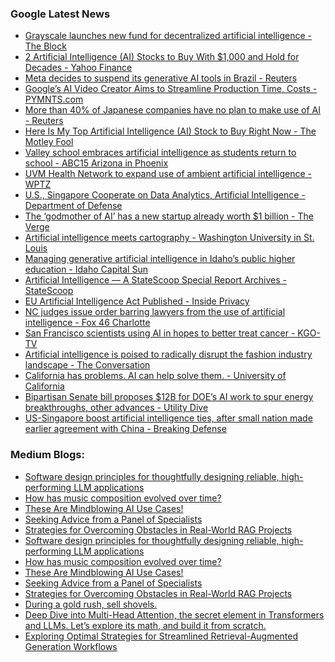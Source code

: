 ### Google Latest News
<!-- GOOGLE-NEWS-CONTENT:START -->

- [Grayscale launches new fund for decentralized artificial intelligence - The Block](https://news.google.com/rss/articles/CBMiaWh0dHBzOi8vd3d3LnRoZWJsb2NrLmNvL3Bvc3QvMzA1ODQ0L2dyYXlzY2FsZS1sYXVuY2hlcy1uZXctZnVuZC1mb3ItZGVjZW50cmFsaXplZC1hcnRpZmljaWFsLWludGVsbGlnZW5jZdIBbWh0dHBzOi8vd3d3LnRoZWJsb2NrLmNvL2FtcC9wb3N0LzMwNTg0NC9ncmF5c2NhbGUtbGF1bmNoZXMtbmV3LWZ1bmQtZm9yLWRlY2VudHJhbGl6ZWQtYXJ0aWZpY2lhbC1pbnRlbGxpZ2VuY2U?oc=5)
- [2 Artificial Intelligence (AI) Stocks to Buy With $1,000 and Hold for Decades - Yahoo Finance](https://news.google.com/rss/articles/CBMiUWh0dHBzOi8vZmluYW5jZS55YWhvby5jb20vbmV3cy8yLWFydGlmaWNpYWwtaW50ZWxsaWdlbmNlLWFpLXN0b2Nrcy0xNDAwMDA3MjcuaHRtbNIBAA?oc=5)
- [Meta decides to suspend its generative AI tools in Brazil - Reuters](https://news.google.com/rss/articles/CBMiemh0dHBzOi8vd3d3LnJldXRlcnMuY29tL3RlY2hub2xvZ3kvYXJ0aWZpY2lhbC1pbnRlbGxpZ2VuY2UvbWV0YS1kZWNpZGVzLXN1c3BlbmQtaXRzLWdlbmVyYXRpdmUtYWktdG9vbHMtYnJhemlsLTIwMjQtMDctMTcv0gEA?oc=5)
- [Google’s AI Video Creator Aims to Streamline Production Time, Costs - PYMNTS.com](https://news.google.com/rss/articles/CBMieGh0dHBzOi8vd3d3LnB5bW50cy5jb20vYXJ0aWZpY2lhbC1pbnRlbGxpZ2VuY2UtMi8yMDI0L2dvb2dsZXMtYWktdmlkZW8tY3JlYXRvci1haW1zLXRvLXN0cmVhbWxpbmUtcHJvZHVjdGlvbi10aW1lLWNvc3RzL9IBAA?oc=5)
- [More than 40% of Japanese companies have no plan to make use of AI - Reuters](https://news.google.com/rss/articles/CBMif2h0dHBzOi8vd3d3LnJldXRlcnMuY29tL3RlY2hub2xvZ3kvYXJ0aWZpY2lhbC1pbnRlbGxpZ2VuY2UvbW9yZS10aGFuLTQwLWphcGFuZXNlLWNvbXBhbmllcy1oYXZlLW5vLXBsYW4tbWFrZS11c2UtYWktMjAyNC0wNy0xNy_SAQA?oc=5)
- [Here Is My Top Artificial Intelligence (AI) Stock to Buy Right Now - The Motley Fool](https://news.google.com/rss/articles/CBMiSGh0dHBzOi8vd3d3LmZvb2wuY29tL2ludmVzdGluZy8yMDI0LzA3LzE1L2hlcmVzLW15LXRvcC1haS1zdG9jay1idXktbm93L9IBAA?oc=5)
- [Valley school embraces artificial intelligence as students return to school - ABC15 Arizona in Phoenix](https://news.google.com/rss/articles/CBMigwFodHRwczovL3d3dy5hYmMxNS5jb20vbmV3cy9yZWdpb24tc291dGhlYXN0LXZhbGxleS9tZXNhL3ZhbGxleS1zY2hvb2wtZW1icmFjZXMtYXJ0aWZpY2lhbC1pbnRlbGxpZ2VuY2UtYXMtc3R1ZGVudHMtcmV0dXJuLXRvLXNjaG9vbNIBAA?oc=5)
- [UVM Health Network to expand use of ambient artificial intelligence - WPTZ](https://news.google.com/rss/articles/CBMiS2h0dHBzOi8vd3d3Lm15bmJjNS5jb20vYXJ0aWNsZS91dm0tYW1iaWVudC1hcnRpZmljaWFsLWludGVsbGlnZW5jZS82MTYwOTI4M9IBAA?oc=5)
- [U.S., Singapore Cooperate on Data Analytics, Artificial Intelligence - Department of Defense](https://news.google.com/rss/articles/CBMigwFodHRwczovL3d3dy5kZWZlbnNlLmdvdi9OZXdzL05ld3MtU3Rvcmllcy9BcnRpY2xlL0FydGljbGUvMzgzOTMzNS91cy1zaW5nYXBvcmUtY29vcGVyYXRlLW9uLWRhdGEtYW5hbHl0aWNzLWFydGlmaWNpYWwtaW50ZWxsaWdlbmNlL9IBAA?oc=5)
- [The ‘godmother of AI’ has a new startup already worth $1 billion - The Verge](https://news.google.com/rss/articles/CBMiaWh0dHBzOi8vd3d3LnRoZXZlcmdlLmNvbS8yMDI0LzcvMTcvMjQyMDA0OTYvYWktZmVpLWZlaS1saS13b3JsZC1sYWJzLWFuZHJlZXNzZW4taG9yb3dpdHotcmFkaWNhbC12ZW50dXJlc9IBAA?oc=5)
- [Artificial intelligence meets cartography - Washington University in St. Louis](https://news.google.com/rss/articles/CBMiS2h0dHBzOi8vc291cmNlLnd1c3RsLmVkdS8yMDI0LzA3L2FydGlmaWNpYWwtaW50ZWxsaWdlbmNlLW1lZXRzLWNhcnRvZ3JhcGh5L9IBAA?oc=5)
- [Managing generative artificial intelligence in Idaho’s public higher education - Idaho Capital Sun](https://news.google.com/rss/articles/CBMidWh0dHBzOi8vaWRhaG9jYXBpdGFsc3VuLmNvbS8yMDI0LzA3LzE3L21hbmFnaW5nLWdlbmVyYXRpdmUtYXJ0aWZpY2lhbC1pbnRlbGxpZ2VuY2UtaW4taWRhaG9zLXB1YmxpYy1oaWdoZXItZWR1Y2F0aW9uL9IBAA?oc=5)
- [Artificial Intelligence — A StateScoop Special Report Archives - StateScoop](https://news.google.com/rss/articles/CBMiMmh0dHBzOi8vc3RhdGVzY29vcC5jb20vc3BlY2lhbC9nb3Zlcm5tZW50LWFpLTIwMjQv0gEA?oc=5)
- [EU Artificial Intelligence Act Published - Inside Privacy](https://news.google.com/rss/articles/CBMiX2h0dHBzOi8vd3d3Lmluc2lkZXByaXZhY3kuY29tL2FydGlmaWNpYWwtaW50ZWxsaWdlbmNlL2V1LWFydGlmaWNpYWwtaW50ZWxsaWdlbmNlLWFjdC1wdWJsaXNoZWQv0gEA?oc=5)
- [NC judges issue order barring lawyers from the use of artificial intelligence - Fox 46 Charlotte](https://news.google.com/rss/articles/CBMifWh0dHBzOi8vd3d3LnFjbmV3cy5jb20vbmV3cy91LXMvbm9ydGgtY2Fyb2xpbmEvbmMtanVkZ2VzLWlzc3VlLW9yZGVyLWJhcnJpbmctbGF3eWVycy1mcm9tLXRoZS11c2Utb2YtYXJ0aWZpY2lhbC1pbnRlbGxpZ2VuY2Uv0gGBAWh0dHBzOi8vd3d3LnFjbmV3cy5jb20vbmV3cy91LXMvbm9ydGgtY2Fyb2xpbmEvbmMtanVkZ2VzLWlzc3VlLW9yZGVyLWJhcnJpbmctbGF3eWVycy1mcm9tLXRoZS11c2Utb2YtYXJ0aWZpY2lhbC1pbnRlbGxpZ2VuY2UvYW1wLw?oc=5)
- [San Francisco scientists using AI in hopes to better treat cancer - KGO-TV](https://news.google.com/rss/articles/CBMib2h0dHBzOi8vYWJjN25ld3MuY29tL3Bvc3QvZ2xhZHN0b25lLWluc3RpdHV0ZXMtc2NpZW50aXN0cy1zYW4tZnJhbmNpc2NvLXVzaW5nLWFydGlmaWNpYWwtaW50ZWxsaWdlbmNlLzE1MDYzNTk0L9IBAA?oc=5)
- [Artificial intelligence is poised to radically disrupt the fashion industry landscape - The Conversation](https://news.google.com/rss/articles/CBMieGh0dHBzOi8vdGhlY29udmVyc2F0aW9uLmNvbS9hcnRpZmljaWFsLWludGVsbGlnZW5jZS1pcy1wb2lzZWQtdG8tcmFkaWNhbGx5LWRpc3J1cHQtdGhlLWZhc2hpb24taW5kdXN0cnktbGFuZHNjYXBlLTIyNjIxMdIBAA?oc=5)
- [California has problems. AI can help solve them. - University of California](https://news.google.com/rss/articles/CBMiWmh0dHBzOi8vd3d3LnVuaXZlcnNpdHlvZmNhbGlmb3JuaWEuZWR1L25ld3MvY2FsaWZvcm5pYS1oYXMtcHJvYmxlbXMtYWktY2FuLWhlbHAtc29sdmUtdGhlbdIBAA?oc=5)
- [Bipartisan Senate bill proposes $12B for DOE’s AI work to spur energy breakthroughs, other advances - Utility Dive](https://news.google.com/rss/articles/CBMijAFodHRwczovL3d3dy51dGlsaXR5ZGl2ZS5jb20vbmV3cy9kZXBhcnRtZW50LWVuZXJneS0xMi1iaWxsaW9uLWFydGlmaWNpYWwtaW50ZWxsaWdlbmNlLWluaXRpYXRpdmUtdG8tZm9jdXMtb24tc2NpZW5jZS1lbmVyZ3ktc2VjdXJpdHkvNzIxNTUwL9IBAA?oc=5)
- [US-Singapore boost artificial intelligence ties, after small nation made earlier agreement with China - Breaking Defense](https://news.google.com/rss/articles/CBMiiAFodHRwOi8vYnJlYWtpbmdkZWZlbnNlLmNvbS8yMDI0LzA3L3VzLXNpbmdhcG9yZS1ib29zdC1hcnRpZmljaWFsLWludGVsbGlnZW5jZS10aWVzLWFmdGVyLXNtYWxsLW5hdGlvbi1tYWRlLWVhcmxpZXItYWdyZWVtZW50LXdpdGgtY2hpbmEv0gGOAWh0dHA6Ly9icmVha2luZ2RlZmVuc2UuY29tLzIwMjQvMDcvdXMtc2luZ2Fwb3JlLWJvb3N0LWFydGlmaWNpYWwtaW50ZWxsaWdlbmNlLXRpZXMtYWZ0ZXItc21hbGwtbmF0aW9uLW1hZGUtZWFybGllci1hZ3JlZW1lbnQtd2l0aC1jaGluYS8_YW1wPTE?oc=5)<!-- GOOGLE-NEWS-CONTENT:END -->

### Medium Blogs:
<!-- MEDIUM-CONTENT:START -->

- [Software design principles for thoughtfully designing reliable, high-performing LLM applications](https://medium.com/towards-data-science/the-llm-triangle-principles-to-architect-reliable-ai-apps-d3753dd8542e?source=topic_portal_recommended_stories---------0-84----------machine_learning----------76187da6_2411_40d4_8bbb_224679c92851-------)
- [How has music composition evolved over time?](https://medium.com/fan-fare/how-has-music-changed-since-the-1950s-a-statistical-analysis-b70c8dc3bbfa?source=topic_portal_recommended_stories---------1-107----------machine_learning----------76187da6_2411_40d4_8bbb_224679c92851-------)
- [These Are Mindblowing AI Use Cases!](https://medium.com/the-generator/top-20-gpt-4o-use-cases-that-actually-improve-your-everyday-life-c136f2c802d2?source=topic_portal_recommended_stories---------2-85----------machine_learning----------76187da6_2411_40d4_8bbb_224679c92851-------)
- [Seeking Advice from a Panel of Specialists](https://medium.com/towards-data-science/moe-moa-for-large-language-models-c1cafeffd6a5?source=topic_portal_recommended_stories---------3-84----------machine_learning----------76187da6_2411_40d4_8bbb_224679c92851-------)
- [Strategies for Overcoming Obstacles in Real-World RAG Projects](https://medium.com/ai-advances/three-practical-challenges-of-rag-and-their-mitigation-ideas-5cc8e6dd7e30?source=topic_portal_recommended_stories---------4-107----------machine_learning----------76187da6_2411_40d4_8bbb_224679c92851-------)
- [Software design principles for thoughtfully designing reliable, high-performing LLM applications](https://medium.com/towards-data-science/the-llm-triangle-principles-to-architect-reliable-ai-apps-d3753dd8542e?source=topic_portal_recommended_stories---------0-84----------machine_learning----------76187da6_2411_40d4_8bbb_224679c92851-------)
- [How has music composition evolved over time?](https://medium.com/fan-fare/how-has-music-changed-since-the-1950s-a-statistical-analysis-b70c8dc3bbfa?source=topic_portal_recommended_stories---------1-107----------machine_learning----------76187da6_2411_40d4_8bbb_224679c92851-------)
- [These Are Mindblowing AI Use Cases!](https://medium.com/the-generator/top-20-gpt-4o-use-cases-that-actually-improve-your-everyday-life-c136f2c802d2?source=topic_portal_recommended_stories---------2-85----------machine_learning----------76187da6_2411_40d4_8bbb_224679c92851-------)
- [Seeking Advice from a Panel of Specialists](https://medium.com/towards-data-science/moe-moa-for-large-language-models-c1cafeffd6a5?source=topic_portal_recommended_stories---------3-84----------machine_learning----------76187da6_2411_40d4_8bbb_224679c92851-------)
- [Strategies for Overcoming Obstacles in Real-World RAG Projects](https://medium.com/ai-advances/three-practical-challenges-of-rag-and-their-mitigation-ideas-5cc8e6dd7e30?source=topic_portal_recommended_stories---------4-107----------machine_learning----------76187da6_2411_40d4_8bbb_224679c92851-------)
- [During a gold rush, sell shovels.](https://medium.com/ai-ai-oh/why-i-believe-ai-is-the-biggest-lie-ever-and-were-buying-it-7334576293ee?source=topic_portal_recommended_stories---------5-85----------machine_learning----------76187da6_2411_40d4_8bbb_224679c92851-------)
- [Deep Dive into Multi-Head Attention, the secret element in Transformers and LLMs. Let’s explore its math, and build it from scratch.](https://medium.com/towards-data-science/the-math-behind-multi-head-attention-in-transformers-c26cba15f625?source=topic_portal_recommended_stories---------6-84----------machine_learning----------76187da6_2411_40d4_8bbb_224679c92851-------)
- [Exploring Optimal Strategies for Streamlined Retrieval-Augmented Generation Workflows](https://medium.com/gitconnected/how-achieving-performance-and-efficiency-in-rag-d5bb693efb91?source=topic_portal_recommended_stories---------7-107----------machine_learning----------76187da6_2411_40d4_8bbb_224679c92851-------)<!-- MEDIUM-CONTENT:END -->
